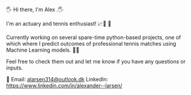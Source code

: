 🖐 Hi there, I'm Alex .🖐 

I'm an actuary and tennis enthusiast!  📈🔢 🎾

Currently working on several spare-time python-based projects, one of which where I predict outcomes of professional tennis matches using Machine Learning models. 🤖🧠

Feel free to check them out and let me know if you have any questions or inputs. 

📧 Email: alarsen314@outlook.dk 
LinkedIn: https://www.linkedin.com/in/alexander--larsen/ 


